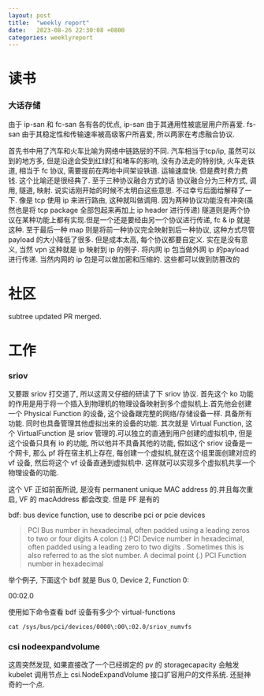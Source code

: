 ```yaml
---
layout: post
title:  "weekly report"
date:   2023-08-26 22:30:08 +0800
categories: weeklyreport
---
```


# 读书

### 大话存储

由于 ip-san 和 fc-san 各有各的优点, ip-san 由于其通用性被底层用户所喜爱. fs-san 由于其稳定性和传输速率被高级客户所喜爱, 所以两家在考虑融合协议. 

 首先书中用了汽车和火车比喻为网络中链路层的不同. 汽车相当于tcp/ip, 虽然可以到的地方多, 但是沿途会受到红绿灯和堵车的影响, 没有办法走的特别快, 火车走铁道, 相当于 fc 协议, 需要提前在两地中间架设铁道. 运输速度快. 但是费时费力费钱. 这个比喻还是很经典了. 至于三种协议融合方式的话  协议融合分为三种方式, 调用, 隧道, 映射. 说实话刚开始的时候不太明白这些意思. 不过幸亏后面给解释了一下. 像是 tcp 使用 ip 来进行路由, 这种就叫做调用. 因为两种协议功能没有冲突(虽然也是将 tcp package 全部包起来再加上 ip header 进行传递) 隧道则是两个协议在某种功能上都有实现.但是一个还是要经由另一个协议进行传递, fc & ip 就是这种. 至于最后一种 map 则是将前一种协议完全映射到后一种协议, 这种方式尽管 payload 的大小降低了很多. 但是成本太高, 每个协议都要自定义. 实在是没有意义, 当然 vpn 这种就是 ip 映射到 ip 的例子. 将内网 ip 包当做外网 ip 的payload 进行传递. 当然内网的 ip 包是可以做加密和压缩的. 这些都可以做到防篡改的

# 社区

subtree updated PR merged. 

# 工作

### sriov

又要跟 sriov 打交道了, 所以这周又仔细的研读了下 sriov 协议. 首先这个 ko 功能的作用是用于将一个插入到物理机的物理设备映射到多个虚拟机上.首先他会创建一个 Physical Function 的设备, 这个设备跟完整的网络/存储设备一样. 具备所有功能. 同时也具备管理其他虚拟出来的设备的功能. 其次就是 Virtual Function, 这个 VirtualFunction 是 sriov 管理的.可以独立的直通到用户创建的虚拟机中, 但是这个设备只具有 io 的功能, 所以他并不具备其他的功能, 假如这个 sriov 设备是一个网卡, 那么 pf 将在宿主机上存在, 每创建一个虚拟机,就在这个组里面创建对应的 vf 设备, 然后将这个 vf 设备直通到虚拟机中. 这样就可以实现多个虚拟机共享一个物理设备的功能.

这个 VF 正如前面所说, 是没有 permanent unique MAC address 的.并且每次重启, VF 的 macAddress 都会改变. 但是 PF 是有的

bdf: bus device function, use to describe pci or pcie devices

 
> PCI Bus number in hexadecimal, often padded using a leading zeros to two or four digits
> A colon (:)
> PCI Device number in hexadecimal, often padded using a leading zero to two digits . Sometimes this is also referred to as the slot number.
> A decimal point (.)
> PCI Function number in hexadecimal


举个例子, 下面这个 bdf 就是 Bus 0, Device 2, Function 0:

00:02.0

使用如下命令查看 bdf 设备有多少个 virtual-functions

```
cat /sys/bus/pci/devices/0000\:00\:02.0/sriov_numvfs
```


### csi nodeexpandvolume

这周突然发现, 如果直接改了一个已经绑定的 pv 的 storagecapacity 会触发 kubelet 调用节点上 csi.NodeExpandVolume 接口扩容用户的文件系统. 还挺神奇的一个点.
